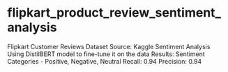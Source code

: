 # flipkart_product_review_sentiment_analysis
Flipkart Customer Reviews Dataset Source: Kaggle  Sentiment Analysis Using DistilBERT model to fine-tune it on the data     Results: Sentiment Categories - Positive, Negative, Neutral  Recall: 0.94 Precision: 0.94
